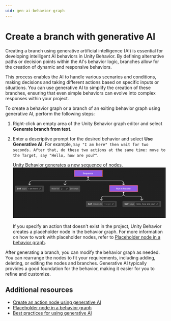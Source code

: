 ```yaml
---
uid: gen-ai-behavior-graph
---
```


# Create a branch with generative AI

Creating a branch using generative artificial intelligence (AI) is essential for developing intelligent AI behaviors in Unity Behavior. By defining alternative paths or decision points within the AI's behavior logic, branches allow for the creation of dynamic and responsive behaviors. 

This process enables the AI to handle various scenarios and conditions, making decisions and taking different actions based on specific inputs or situations. You can use generative AI to simplify the creation of these branches, ensuring that even simple behaviors can evolve into complex responses within your project.

To create a behavior graph or a branch of an exiting behavior graph using generative AI, perform the following steps:

1. Right-click an empty area of the Unity Behavior graph editor and select **Generate branch from text**.
2. Enter a descriptive prompt for the desired behavior and select **Use Generative AI**. For example, `Say "I am here" then wait for two seconds. After that, do these two actions at the same time: move to the Target, say "Hello, how are you?"`.
    
    Unity Behavior generates a new sequence of nodes.
    ![New brach with nodes](Images/gen-ai-graph.png)
    
    If you specify an action that doesn't exist in the project, Unity Behavior creates a placeholder node in the behavior graph. For more information on how to work with placeholder nodes, refer to [Placeholder node in a behavior graph](placeholder-nodes.md).

After generating a branch, you can modify the behavior graph as needed. You can rearrange the nodes to fit your requirements, including adding, deleting, or editing the nodes and branches. Generative AI typically provides a good foundation for the behavior, making it easier for you to refine and customize.

## Additional resources

* [Create an action node using generative AI](gen-ai-node.md)
* [Placeholder node in a behavior graph](placeholder-nodes.md)
* [Best practices for using generative AI](gen-ai-best-practices.md)
